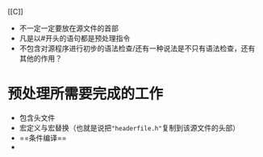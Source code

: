 [[C]]
- 不一定一定要放在源文件的首部
- 凡是以#开头的语句都是预处理指令
- 不包含对源程序进行初步的语法检查/还有一种说法是不只有语法检查，还有其他的作用？
# 预处理所需要完成的工作
- 包含头文件
- 宏定义与宏替换（也就是说把`"headerfile.h"`复制到该源文件的头部）
- ==条件编译==
-  